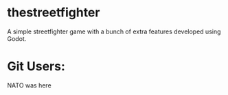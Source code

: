 # thestreetfighter
A simple streetfighter game with a bunch of extra features developed using Godot.

# Git Users:
NATO was here
